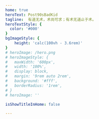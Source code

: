 ```yaml
---
home: true
heroText: Post90sBadKid
tagline:  有道无术，术尚可求；有术无道止于术。
heroTextStyle: {
  color: '#000'
}
bgImageStyle: {
    height: 'calc(100vh - 3.6rem)'
}
# heroImage: /hero.png
# heroImageStyle: {
#   maxWidth: '600px',
#   width: '100%',
#   display: block,
#   margin: '9rem auto 2rem',
#   background: '#fff',
#   borderRadius: '1rem',
# }
# heroImage: ''

isShowTitleInHome: false

---
```

